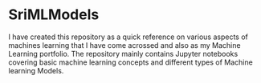 # SriMLModels
I have created this repository as a quick reference on various aspects of machines learning that I have come acrossed and also as my Machine Learning portfolio.
The repository mainly contains Jupyter notebooks covering basic machine learning concepts and different types of Machine learning Models. 
